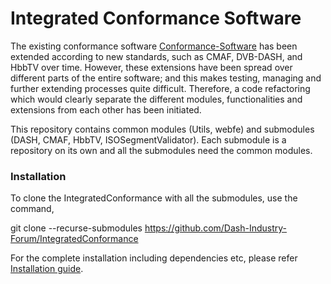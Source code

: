 # Integrated Conformance Software

The existing conformance software [Conformance-Software](https://github.com/Dash-Industry-Forum/Conformance-Software) has been extended according to new standards, such as CMAF, DVB-DASH, and HbbTV over time. However, these extensions have been spread over different parts of the entire software; and this makes testing, managing and further extending processes quite difficult. Therefore, a code refactoring which would clearly separate the different modules, functionalities and extensions from each other has been initiated.

This repository contains common modules (Utils, webfe) and submodules (DASH, CMAF, HbbTV, ISOSegmentValidator). Each submodule is a repository on its own and all the submodules need the common modules.

### Installation
To clone the IntegratedConformance with all the submodules, use the command, 

git clone --recurse-submodules https://github.com/Dash-Industry-Forum/IntegratedConformance

For the complete installation including dependencies etc, please refer [Installation guide]( HbbTV_DVB/Documentation/Installation_Guide.pdf).
